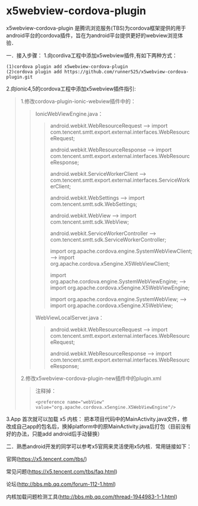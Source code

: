  # x5webview-cordova-plugin
x5webview-cordova-plugin 是腾讯浏览服务(TBS)为cordova框架提供的用于android平台的cordova插件，旨在为android平台提供更好的webview浏览体验．

一．接入步骤：
1.向cordiva工程中添加x5webview插件,有如下两种方式：
```
(1)cordova plugin add x5webview-cordova-plugin 
(2)cordova plugin add https://github.com/runner525/x5webview-cordova-plugin.git

```
2.向ionic4,5的cordova工程中添加x5webview插件指引:
>1.修改cordova-plugin-ionic-webview插件中的：
>>IonicWebViewEngine.java：
>>><p>android.webkit.WebResourceRequest  ——> import com.tencent.smtt.export.external.interfaces.WebResourceRequest;</p>
>>><p>android.webkit.WebResourceResponse  ——> import com.tencent.smtt.export.external.interfaces.WebResourceResponse;</p>
>>><p>android.webkit.ServiceWorkerClient  ——> com.tencent.smtt.export.external.interfaces.ServiceWorkerClient;</p>
>>><p>android.webkit.WebSettings ——> import com.tencent.smtt.sdk.WebSettings;</p>
>>><p>android.webkit.WebView ——> import com.tencent.smtt.sdk.WebView;</p>
>>><p>android.webkit.ServiceWorkerController ——> com.tencent.smtt.sdk.ServiceWorkerController;</p>
>>><p>import org.apache.cordova.engine.SystemWebViewClient; ——> import org.apache.cordova.x5engine.X5WebViewClient;</p>
>>><p>import org.apache.cordova.engine.SystemWebViewEngine; ——> import org.apache.cordova.x5engine.X5WebViewEngine;</p>
>>><p>import org.apache.cordova.engine.SystemWebView; ——> import org.apache.cordova.x5engine.X5WebView;</p>
>>WebViewLocalServer.java：
>>><p>android.webkit.WebResourceRequest  ——> import com.tencent.smtt.export.external.interfaces.WebResourceRequest;</p>
>>><p>android.webkit.WebResourceResponse ——> import com.tencent.smtt.export.external.interfaces.WebResourceResponse;</p>
>2.修改x5webview-cordova-plugin-new插件中的plugin.xml
>>注释掉：
>>```
>><preference name="webView" value="org.apache.cordova.x5engine.X5WebViewEngine"/>
>>```
3.App 首次就可以加载 x5 内核：
    把本项目代码中的MainActivity.java文件，修改成自己app的包名后，换掉platform中的原MainActivity.java后打包（目前没有好的办法，只能add android后手动替换）
    
二．熟悉android开发的同学可以参考x5官网来灵活使用x5内核．常用链接如下：

官网(https://x5.tencent.com/tbs/)

常见问题(https://x5.tencent.com/tbs/faq.html)

论坛(http://bbs.mb.qq.com/forum-112-1.html)

内核加载问题检测工具(http://bbs.mb.qq.com/thread-1944983-1-1.html)

